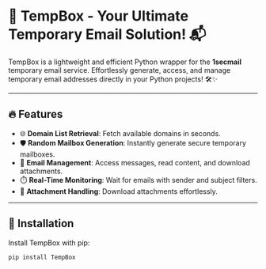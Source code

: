 # 🚀 TempBox - Your Ultimate Temporary Email Solution! 📬

TempBox is a lightweight and efficient Python wrapper for the **1secmail** temporary email service. Effortlessly generate, access, and manage temporary email addresses directly in your Python projects! 🛠️✨

---

## 🔥 Features

- 🌐 **Domain List Retrieval**: Fetch available domains in seconds.
- 🛡️ **Random Mailbox Generation**: Instantly generate secure temporary mailboxes.
- 📩 **Email Management**: Access messages, read content, and download attachments.
- ⏱️ **Real-Time Monitoring**: Wait for emails with sender and subject filters.
- 💾 **Attachment Handling**: Download attachments effortlessly.

---

## 📜 Installation

Install TempBox with pip:

```bash
pip install TempBox
```
